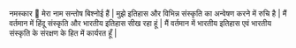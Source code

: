 नमस्कार 🙏 मेरा नाम सन्तोष बिश्नोई हैं |
मुझे इतिहास और विभिन्न संस्कृति का अन्वेषण करने में रुचि है |
मैं वर्तमान में हिंदू संस्कृति और भारतीय इतिहास सीख रहा हूं |
मैं वर्तमान में भारतीय इतिहास एवं भारतीय संस्कृति के संरक्षण के हित में कार्यरत हूँ |

<!---
Santoshbishnoi29/Santoshbishnoi29 is a ✨ special ✨ repository because its `README.md` (this file) appears on your GitHub profile.
You can click the Preview link to take a look at your changes.
--->
